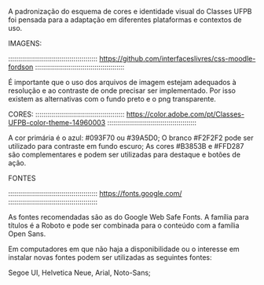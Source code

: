 A padronização do esquema de cores e identidade visual do Classes UFPB foi pensada para a adaptação em diferentes plataformas e contextos de uso. 

IMAGENS:

:::::::::::::::::::::::::::::::::::::::::::::
https://github.com/interfaceslivres/css-moodle-fordson
:::::::::::::::::::::::::::::::::::::::::::::

É importante que o uso dos arquivos de imagem estejam adequados à resolução e ao contraste de onde precisar ser implementado. Por isso existem as alternativas com o fundo preto e o png transparente.


CORES:
:::::::::::::::::::::::::::::::::::::::::::::
https://color.adobe.com/pt/Classes-UFPB-color-theme-14960003
:::::::::::::::::::::::::::::::::::::::::::::

A cor primária é o azul: #093F70 ou #39A5D0;
O branco #F2F2F2 pode ser utilizado para contraste em fundo escuro;
As cores #B3853B e #FFD287 são complementares e podem ser utilizadas para destaque e botões de ação.

FONTES 

:::::::::::::::::::::::::::::::::::::::::::::
https://fonts.google.com/
:::::::::::::::::::::::::::::::::::::::::::::

As fontes recomendadas são as do Google Web Safe Fonts. A família para títulos é a Roboto e pode ser combinada para o conteúdo com a família Open Sans. 

Em computadores em que não haja a disponibilidade ou o interesse em instalar novas fontes podem ser utilizadas as seguintes fontes:

Segoe UI, Helvetica Neue, Arial, Noto-Sans;
